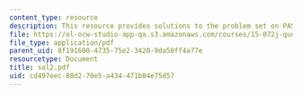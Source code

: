 ```yaml
---
content_type: resource
description: This resource provides solutions to the problem set on PASTA, and FIFO.
file: https://ol-ocw-studio-app-qa.s3.amazonaws.com/courses/15-072j-queues-theory-and-applications-spring-2006/cd497eec88d270e5a434471b04e75d57_sol2.pdf
file_type: application/pdf
parent_uid: 8f191600-4735-75e2-3420-9da50ff4a77e
resourcetype: Document
title: sol2.pdf
uid: cd497eec-88d2-70e5-a434-471b04e75d57
---
```

